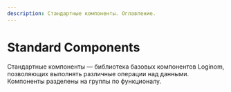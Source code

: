 ```yaml
---
description: Стандартные компоненты. Оглавление. 
---
```

# Standard Components

Стандартные компоненты — библиотека базовых компонентов Loginom, позволяющих выполнять различные операции над данными. Компоненты разделены на группы по функционалу.
